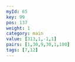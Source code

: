 ```yaml
---
myId: 65
key: 99
pos: 137
weight: 1
category: main
value: [313,1,-1,1]
pairs: [1,30,9,30,1,100]
tags: [7,12]
---
```

